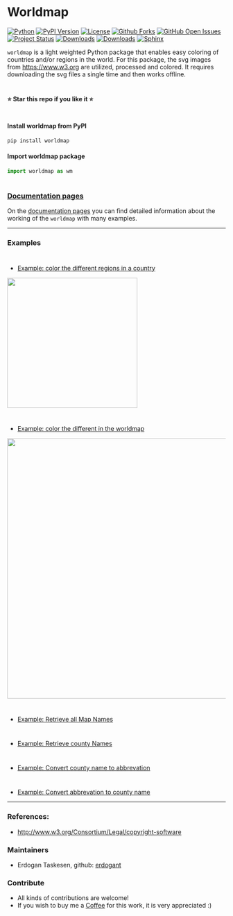 # Worldmap

[![Python](https://img.shields.io/pypi/pyversions/worldmap)](https://img.shields.io/pypi/pyversions/worldmap)
[![PyPI Version](https://img.shields.io/pypi/v/worldmap)](https://pypi.org/project/worldmap/)
[![License](https://img.shields.io/badge/license-MIT-green.svg)](https://github.com/erdogant/googletrends/blob/master/LICENSE)
[![Github Forks](https://img.shields.io/github/forks/erdogant/worldmap.svg)](https://github.com/erdogant/worldmap/network)
[![GitHub Open Issues](https://img.shields.io/github/issues/erdogant/worldmap.svg)](https://github.com/erdogant/worldmap/issues)
[![Project Status](http://www.repostatus.org/badges/latest/active.svg)](http://www.repostatus.org/#active)
[![Downloads](https://pepy.tech/badge/worldmap/month)](https://pepy.tech/project/worldmap/month)
[![Downloads](https://pepy.tech/badge/worldmap)](https://pepy.tech/project/worldmap)
[![Sphinx](https://img.shields.io/badge/Sphinx-Docs-Green)](https://erdogant.github.io/worldmap/)
<!---[![BuyMeCoffee](https://img.shields.io/badge/buymea-coffee-yellow.svg)](https://www.buymeacoffee.com/erdogant)-->
<!---[![Coffee](https://img.shields.io/badge/coffee-black-grey.svg)](https://erdogant.github.io/donate/?currency=USD&amount=5)-->

``worldmap`` is a light weighted Python package that enables easy coloring of countries and/or regions in the world.
For this package, the svg images from https://www.w3.org are utilized, processed and colored.
It requires downloading the svg files a single time and then works offline.

# 
**⭐️ Star this repo if you like it ⭐️**
#

#### Install worldmap from PyPI

```bash
pip install worldmap
```

#### Import worldmap package

```python
import worldmap as wm
```
# 


### [Documentation pages](https://erdogant.github.io/worldmap/)

On the [documentation pages](https://erdogant.github.io/worldmap/) you can find detailed information about the working of the ``worldmap`` with many examples. 

<hr> 

### Examples

# 

* [Example: color the different regions in a country](https://erdogant.github.io/worldmap/pages/html/Examples.html)

<p align="left">
  <a href="https://erdogant.github.io/worldmap/pages/html/Examples.html">
  <img src="https://github.com/erdogant/worldmap/blob/master/docs/figs/figure_netherlands.png" width="300" />
  </a>
</p>


# 

* [Example: color the different in the worldmap](https://erdogant.github.io/worldmap/pages/html/Examples.html#coloring-of-country-in-worldmap)

<p align="left">
  <a href="https://erdogant.github.io/worldmap/pages/html/Examples.html#coloring-of-country-in-worldmap">
  <img src="https://github.com/erdogant/worldmap/blob/master/docs/figs/fig_world.png" width="600" />
  </a>
</p>


# 
* [Example: Retrieve all Map Names](https://erdogant.github.io/worldmap/pages/html/Examples.html#retrieve-all-map-names)
# 
* [Example: Retrieve county Names](https://erdogant.github.io/worldmap/pages/html/Examples.html#retrieve-county-names)
# 
* [Example: Convert county name to abbrevation](https://erdogant.github.io/worldmap/pages/html/Examples.html#convert-country-to-abbrevation)
# 
* [Example: Convert abbrevation to county name](https://erdogant.github.io/worldmap/pages/html/Examples.html#convert-abbrevations-to-county-names)

<hr>

### References:
* http://www.w3.org/Consortium/Legal/copyright-software

### Maintainers
* Erdogan Taskesen, github: [erdogant](https://github.com/erdogant)

### Contribute
* All kinds of contributions are welcome!
* If you wish to buy me a <a href="https://www.buymeacoffee.com/erdogant">Coffee</a> for this work, it is very appreciated :)


